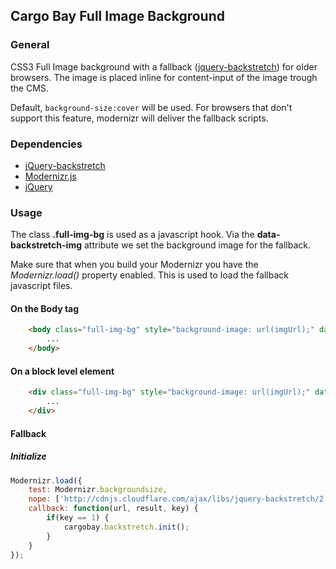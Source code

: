 ## Cargo Bay Full Image Background

### General
CSS3 Full Image background with a fallback ([jquery-backstretch](https://github.com/srobbin/jquery-backstretch, 'jquery-backstretch')) for older browsers.
The image is placed inline for content-input of the image trough the CMS.

Default, `background-size:cover` will be used. For browsers that don't support this feature, modernizr will deliver the fallback scripts.



### Dependencies
- [jQuery-backstretch](https://github.com/srobbin/jquery-backstretch)
- [Modernizr.js](http://modernizr.com/)
- [jQuery](http://jquery.com/)



### Usage
The class **.full-img-bg** is used as a javascript hook.
Via the **data-backstretch-img** attribute we set the background image for the fallback.

Make sure that when you build your Modernizr you have the *Modernizr.load()* property enabled. This is used to load the fallback javascript files.



#### On the Body tag
```html
    <body class="full-img-bg" style="background-image: url(imgUrl);" data-backstretch-img="imgUrl">
        ...
    </body>
```
#### On a block level element
```html
    <div class="full-img-bg" style="background-image: url(imgUrl);" data-backstretch-img="imgUrl">
        ...
    </div>
```



#### Fallback
##### Initialize
```javascript
Modernizr.load({
    test: Modernizr.backgroundsize,
    nope: ['http://cdnjs.cloudflare.com/ajax/libs/jquery-backstretch/2.0.4/jquery.backstretch.min.js', '../js/full-img-bg.js'],
    callback: function(url, result, key) {
        if(key == 1) {
            cargobay.backstretch.init();
        }
    }
});
```
